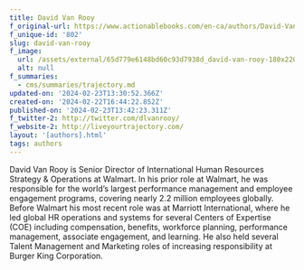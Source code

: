```yaml
---
title: David Van Rooy
f_original-url: https://www.actionablebooks.com/en-ca/authors/David-Van-Rooy/
f_unique-id: '802'
slug: david-van-rooy
f_image:
  url: /assets/external/65d779e6148bd60c93d7938d_david-van-rooy-180x220.jpeg
  alt: null
f_summaries:
  - cms/summaries/trajectory.md
updated-on: '2024-02-23T13:30:52.366Z'
created-on: '2024-02-22T16:44:22.852Z'
published-on: '2024-02-23T13:42:23.311Z'
f_twitter-2: http://twitter.com/dlvanrooy/
f_website-2: http://liveyourtrajectory.com/
layout: '[authors].html'
tags: authors
---
```


David Van Rooy is Senior Director of International Human Resources Strategy & Operations at Walmart. In his prior role at Walmart, he was responsible for the world’s largest performance management and employee engagement programs, covering nearly 2.2 million employees globally. Before Walmart his most recent role was at Marriott International, where he led global HR operations and systems for several Centers of Expertise (COE) including compensation, benefits, workforce planning, performance management, associate engagement, and learning. He also held several Talent Management and Marketing roles of increasing responsibility at Burger King Corporation.
